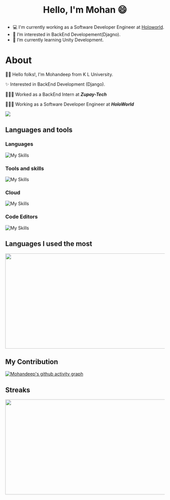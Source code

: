 # <p align=center>Hello, I'm Mohan :smile:<p>

- 💻 I'm currently working as a Software Developer Engineer at [Holoworld](https://holoworld.one/).
- 👀 I’m interested in BackEnd Developement(Djagno).
- 🌱 I’m currently learning Unity Development.



<!---
mohandeep2002/mohandeep2002 is a ✨ special ✨ repository because its `README.md` (this file) appears on your GitHub profile.
You can click the Preview link to take a look at your changes.
--->

# About
👋🏻 Hello folks!, I'm Mohandeep from K L University. 

✨ Interested in BackEnd Development (Django).

🧑🏻‍💻 Worked as a BackEnd Intern at **_Zupay-Tech_**

👨🏻‍💻 Working as a Software Developer Engineer at **_HoloWorld_**


![](https://komarev.com/ghpvc/?username=mohandeep2002&style=plastic)

## Languages and tools
### Languages
![My Skills](https://skillicons.dev/icons?i=cs,py,java,cpp,c)
### Tools and skills
![My Skills](https://skillicons.dev/icons?i=git,github,bootstrap,unity,fastapi,docker,gitlab,mongodb,mysql)
### Cloud 
  ![My Skills](https://skillicons.dev/icons?i=gcp,aws)
### Code Editors
 ![My Skills](https://skillicons.dev/icons?i=visualstudio,vscode,eclipse)


## Languages I used the most

<div align="center">
  <img src="https://github-readme-stats.vercel.app/api/top-langs/?username=mohandeep2002&theme=tokyonight&langs_count=5" width="600" height="300"/>
  
</div>

## My Contribution

[![Mohandeep's github activity graph](https://github-readme-activity-graph.cyclic.app/graph?username=mohandeep2002&theme=tokyo-night)](https://github.com/ashutosh00710/github-readme-activity-graph)

## Streaks
<div align="center">
   <img src="https://github-readme-streak-stats.herokuapp.com/?user=mohandeep2002&theme=tokyonight" width="600" height="300"/>
</div>
